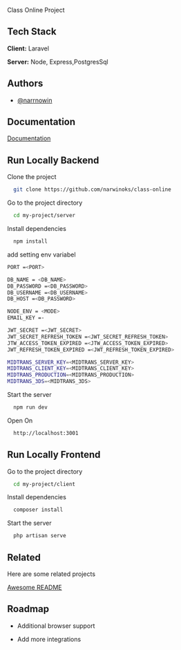 
Class Online Project 




## Tech Stack 

**Client:** Laravel

**Server:** Node, Express,PostgresSql




## Authors

- [@narrnowin](https://www.github.com/narnowinoks) 


## Documentation

[Documentation](https://docs.google.com/document/d/1pbiAhfnekGSIcosceBN6lP_Ml2A3UeI889BeYHC29qE/edit)


## Run Locally Backend

Clone the project

```bash
  git clone https://github.com/narwinoks/class-online
```

Go to the project directory

```bash
  cd my-project/server
```

Install dependencies

```bash
  npm install
```
add setting env variabel

```bash
PORT =<PORT>

DB_NAME = <DB_NAME>
DB_PASSWORD =<DB_PASSWORD>
DB_USERNAME =<DB_USERNAME>
DB_HOST =<DB_PASSWORD>

NODE_ENV = <MODE>
EMAIL_KEY =-

JWT_SECRET =<JWT_SECRET>
JWT_SECRET_REFRESH_TOKEN =<JWT_SECRET_REFRESH_TOKEN>
JTW_ACCESS_TOKEN_EXPIRED =<JTW_ACCESS_TOKEN_EXPIRED>
JWT_REFRESH_TOKEN_EXPIRED =<JWT_REFRESH_TOKEN_EXPIRED>

MIDTRANS_SERVER_KEY=<MIDTRANS_SERVER_KEY>
MIDTRANS_CLIENT_KEY=<MIDTRANS_CLIENT_KEY>
MIDTRANS_PRODUCTION=<MIDTRANS_PRODUCTION>
MIDTRANS_3DS=<MIDTRANS_3DS>

```
Start the server

```bash
  npm run dev
```

Open On

```bash
  http://localhost:3001
```



## Run Locally Frontend
Go to the project directory

```bash
  cd my-project/client
```

Install dependencies

```bash
  composer install
```

Start the server

```bash
  php artisan serve
```



## Related

Here are some related projects

[Awesome README](https://github.com/matiassingers/awesome-readme)


## Roadmap

- Additional browser support

- Add more integrations

